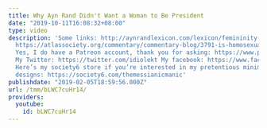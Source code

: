 ```yaml
---
title: Why Ayn Rand Didn't Want a Woman to Be President
date: "2019-10-11T16:08:32+08:00"
type: video
description: 'Some links: http://aynrandlexicon.com/lexicon/femininity.html http://aynrandlexicon.com/lexicon/sex.html
  https://atlassociety.org/commentary/commentary-blog/3791-is-homosexuality-moral
  Yes, I do have a Patreon account, thank you for asking: https://www.patreon.com/themessianicmanic
  My Twitter: https://twitter.com/idiolekt My facebook: https://www.facebook.com/themessianicmanic/
  Here’s my society6 store if you’re interested in my pretentious minimalist poster
  designs: https://society6.com/themessianicmanic'
publishdate: "2019-02-05T18:59:56.000Z"
url: /tmm/bLWC7cuHr14/
providers:
  youtube:
    id: bLWC7cuHr14
---
```

